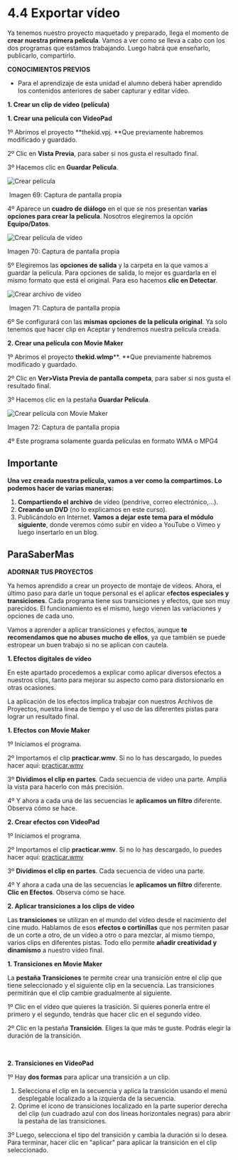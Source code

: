 # 4.4 Exportar vídeo

Ya tenemos nuestro proyecto maquetado y preparado, llega el momento de **crear nuestra primera película**. Vamos a ver como se lleva a cabo con los dos programas que estamos trabajando. Luego habrá que enseñarlo, publicarlo, compartirlo.

**CONOCIMIENTOS PREVIOS**

*   Para el aprendizaje de esta unidad el alumno deberá haber aprendido los contenidos anteriores de saber capturar y editar vídeo.

**1\. Crear un clip de vídeo (película)**

**1\. Crear una película con VideoPad**

1º Abrimos el proyecto **thekid.vpj. **Que previamente habremos modificado y guardado.

2º Clic en **Vista Previa**, para saber si nos gusta el resultado final.

3º Hacemos clic en **Guardar Película**.


![](img/crear_vido.jpg "Crear película")


 Imagen 69: Captura de pantalla propia

4º Aparece un **cuadro de diálogo** en el que se nos presentan **varias opciones para crear la película**. Nosotros elegiremos la opción **Equipo/Datos**.


![](img/crear_vido2.jpg "Crear película de vídeo")


Imagen 70: Captura de pantalla propia 

5º Elegiremos las **opciones de salida** y la carpeta en la que vamos a guardar la película. Para opciones de salida, lo mejor es guardarla en el mismo formato que está el original. Para eso hacemos **clic en Detectar**.


![](img/crear_vido3.jpg "Crear archivo de vídeo")


 Imagen 71: Captura de pantalla propia

6º Se configurará con las **mismas opciones de la película original**. Ya solo tenemos que hacer clip en Aceptar y tendremos nuestra película creada.

**2\. Crear una película con Movie Maker**

1º Abrimos el proyecto **thekid.wlmp****. **Que previamente habremos modificado y guardado.

2º Clic en **Ver>Vista Previa de pantalla competa**, para saber si nos gusta el resultado final.

3º Hacemos clic en la pestaña **Guardar Película**.


![](img/crear_vido4.jpg "Crear película con Movie Maker")


Imagen 72: Captura de pantalla propia

4º Este programa solamente guarda películas en formato WMA o MPG4

## Importante

**Una vez creada nuestra película, vamos a ver como la compartimos. Lo podemos hacer de varias maneras:**

1.  **Compartiendo el archivo** de vídeo (pendrive, correo electrónico,...).
2.  **Creando un DVD** (no lo explicamos en este curso).
3.  Publicándolo en Internet. **Vamos a dejar este tema para el módulo siguiente**, donde veremos cómo subir en vídeo a YouTube o Vimeo y luego insertarlo en un blog.

## ParaSaberMas

**ADORNAR TUS PROYECTOS**

Ya hemos aprendido a crear un proyecto de montaje de vídeos. Ahora, el último paso para darle un toque personal es el aplicar e**fectos especiales y transiciones**. Cada programa tiene sus transiciones y efectos, que son muy parecidos. El funcionamiento es el mismo, luego vienen las variaciones y opciones de cada uno.

Vamos a aprender a aplicar transiciones y efectos, aunque **te recomendamos que no abuses mucho de ellos**, ya que también se puede estropear un buen trabajo si no se aplican con cautela.

**1\. Efectos digitales de vídeo**

En este apartado procedemos a explicar como aplicar diversos efectos a nuestros clips, tanto para mejorar su aspecto como para distorsionarlo en otras ocasiones.

La aplicación de los efectos implica trabajar con nuestros Archivos de Proyectos, nuestra línea de tiempo y el uso de las diferentes pistas para lograr un resultado final.

**1\. Efectos con Movie Maker**

1º Iniciamos el programa.

2º Importamos el clip **practicar.wmv**. Si no lo has descargado, lo puedes hacer aquí: [practicar.wmv](http://catedu.es/materialesaularagon2013/imagen/practicar.wmv)

3º **Dividimos el clip en partes**. Cada secuencia de vídeo una parte. Amplia la vista para hacerlo con más precisión.

4º Y ahora a cada una de las secuencias le **aplicamos un filtro** diferente. Observa cómo se hace.

**2\. Crear efectos con VideoPad**

1º Iniciamos el programa.

2º Importamos el clip **practicar.wmv**. Si no lo has descargado, lo puedes hacer aquí: [practicar.wmv](http://catedu.es/materialesaularagon2013/imagen/practicar.wmv)

3º **Dividimos el clip en partes**. Cada secuencia de vídeo una parte. 

4º Y ahora a cada una de las secuencias le **aplicamos un filtro** diferente. **Clic en Efectos**. Observa cómo se hace. 

**2\. Aplicar transiciones a los clips de vídeo**

Las **transiciones** se utilizan en el mundo del vídeo desde el nacimiento del cine mudo. Hablamos de esos **efectos o cortinillas** que nos permiten pasar de un corte a otro, de un vídeo a otro o para mezclar, al mismo tiempo, varios clips en diferentes pistas. Todo ello permite **añadir creatividad y dinamismo** a nuestro vídeo final.

**1\. Transiciones en Movie Maker**

La **pestaña Transiciones** te permite crear una transición entre el clip que tiene seleccionado y el siguiente clip en la secuencia. Las transiciones permitirán que el clip cambie gradualmente al siguiente.

1º Clic en el vídeo que quieres la trasición. Si quieres ponerla entre el primero y el segundo, tendrás que hacer clic en el segundo vídeo.

2º Clic en la pestaña **Transición**. Eliges la que más te guste. Podrás elegir la duración de la transición.

 

**2\. Transiciones en VideoPad**

1º Hay **dos formas** para aplicar una transición a un clip.

1.  Selecciona el clip en la secuencia y aplica la transición usando el menú desplegable localizado a la izquierda de la secuencia.
2.  Oprime el icono de transiciones localizado en la parte superior derecha del clip (un cuadrado azul con dos líneas horizontales negras) para abrir la pestaña de las transiciones.

3º Luego, selecciona el tipo del transición y cambia la duración si lo desea. Para terminar, hacer clic en "aplicar" para aplicar la transición en el clip seleccionado.


